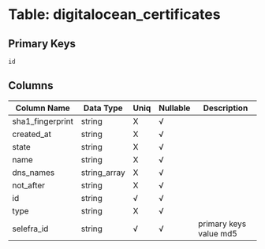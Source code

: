 # Table: digitalocean_certificates

## Primary Keys 

```
id
```


## Columns 

|  Column Name   |  Data Type  | Uniq | Nullable | Description | 
|  ----  | ----  | ----  | ----  | ---- | 
| sha1_fingerprint | string | X | √ |  | 
| created_at | string | X | √ |  | 
| state | string | X | √ |  | 
| name | string | X | √ |  | 
| dns_names | string_array | X | √ |  | 
| not_after | string | X | √ |  | 
| id | string | √ | √ |  | 
| type | string | X | √ |  | 
| selefra_id | string | √ | √ | primary keys value md5 | 


